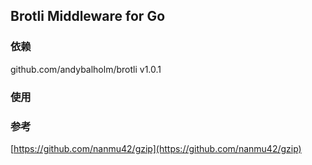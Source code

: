 ## Brotli Middleware for Go

### 依赖

github.com/andybalholm/brotli v1.0.1

### 使用

### 参考

[https://github.com/nanmu42/gzip](https://github.com/nanmu42/gzip)
